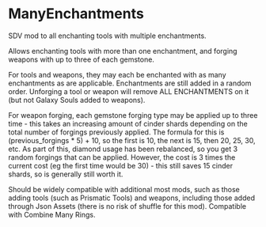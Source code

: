 # ManyEnchantments
SDV mod to all enchanting tools with multiple enchantments.

Allows enchanting tools with more than one enchantment, and forging weapons with up to three of each gemstone.

For tools and weapons, they may each be enchanted with as many enchantments as are applicable. Enchantments are still added in a random order. Unforging a tool or weapon will remove ALL ENCHANTMENTS on it (but not Galaxy Souls added to weapons).

For weapon forging, each gemstone forging type may be applied up to three time - this takes an increasing amount of cinder shards depending on the total number of forgings previously applied. The formula for this is (previous_forgings * 5) + 10, so the first is 10, the next is 15, then 20, 25, 30, etc. As part of this, diamond usage has been rebalanced, so you get 3 random forgings that can be applied. However, the cost is 3 times the current cost (eg the first time would be 30) - this still saves 15 cinder shards, so is generally still worth it.

Should be widely compatible with additional most mods, such as those adding tools (such as Prismatic Tools) and weapons, including those added through Json Assets (there is no risk of shuffle for this mod). Compatible with Combine Many Rings.
